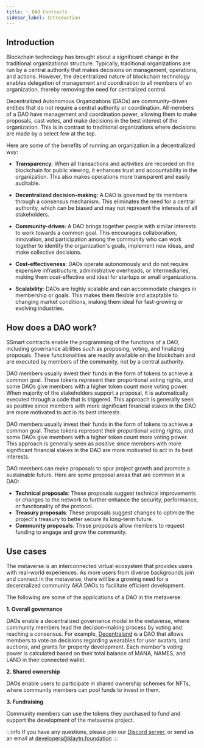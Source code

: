 ```yaml
---
title: ✨ DAO Contracts
sidebar_label: Introduction
---
```


## Introduction <a id="DAO Introduction"></a>
Blockchain technology has brought about a significant change in the traditional organizational structure. Typically, traditional organizations are run by a central authority that makes decisions on management, operations, and actions. However, the decentralized nature of blockchain technology enables delegation of management and coordination to all members of an organization, thereby removing the need for centralized control. 

Decentralized Autonomous Organizations (DAOs) are community-driven entities that do not require a central authority or coordination. All members of a DAO have management and coordination power, allowing them to make proposals, cast votes, and make decisions in the best interest of the organization. This is in contrast to traditional organizations where decisions are made by a select few at the top. 

Here are some of the benefits of running an organization in a decentralized way: 

* **Transparency**: When all transactions and activities are recorded on the blockchain for public viewing, it enhances trust and accountability in the organization. This also makes operations more transparent and easily auditable. 

* **Decentralized decision-making**: A DAO is governed by its members through a consensus mechanism. This eliminates the need for a central authority, which can be biased and may not represent the interests of all stakeholders. 

* **Community-driven**: A DAO brings together people with similar interests to work towards a common goal. This encourages collaboration, innovation, and participation among the community who can work together to identify the organization's goals, implement new ideas, and make collective decisions. 

* **Cost-effectiveness**: DAOs operate autonomously and do not require expensive infrastructure, administrative overheads, or intermediaries, making them cost-effective and ideal for startups or small organizations. 

* **Scalability**: DAOs are highly scalable and can accommodate changes in membership or goals. This makes them flexible and adaptable to changing market conditions, making them ideal for fast-growing or evolving industries.  

## How does a DAO work? <a id="How do DAO’s work"></a>

SSmart contracts enable the programming of the functions of a DAO, including governance abilities such as proposing, voting, and finalizing proposals. These functionalities are readily available on the blockchain and are executed by members of the community, not by a central authority. 
 
DAO members usually invest their funds in the form of tokens to achieve a common goal. These tokens represent their proportional voting rights, and some DAOs give members with a higher token count more voting power. When majority of the stakeholders support a proposal, it is automatically executed through a code that is triggered. This approach is generally seen as positive since members with more significant financial stakes in the DAO are more motivated to act in its best interests.  

DAO members usually invest their funds in the form of tokens to achieve a common goal. These tokens represent their proportional voting rights, and some DAOs give members with a higher token count more voting power. This approach is generally seen as positive since members with more significant financial stakes in the DAO are more motivated to act in its best interests. 

DAO members can make proposals to spur project growth and promote a sustainable future. Here are some proposal areas that are common in a DAO: 

* **Technical proposals**: These proposals suggest technical improvements or changes to the network to further enhance the security, performance, or functionality of the protocol.
* **Treasury proposals**: These proposals suggest changes to optimize the project's treasury to better secure its long-term future.
* **Community proposals**: These proposals allow members to request funding to engage and grow the community. 


## Use cases <a id="DAO Usecase"></a>
The metaverse is an interconnected virtual ecosystem that provides users with real-world experiences. As more users from diverse backgrounds join and connect in the metaverse, there will be a growing need for a decentralized community AKA DAOs to facilitate efficient development. 

The following are some of the applications of a DAO in the metaverse: 

**1. Overall governance**

DAOs enable a decentralized governance model in the metaverse, where community members lead the decision-making process by voting and reaching a consensus. For example, [Decentraland](https://docs.decentraland.org/player/general/dao/dao-userguide/) is a DAO that allows members to vote on decisions regarding wearables for user avatars, land auctions, and grants for property development. Each member's voting power is calculated based on their total balance of MANA, NAMES, and LAND in their connected wallet. 

**2. Shared ownership**
   
DAOs enable users to participate in shared ownership schemes for NFTs, where community members can pool funds to invest in them. 

**3. Fundraising**
   
Community members can use the tokens they purchased to fund and support the development of the metaverse project.



:::info
If you have any questions, please join our [Discord server](https://discord.io/KlaytnOfficial), or send us an email at developers@klaytn.foundation
:::


